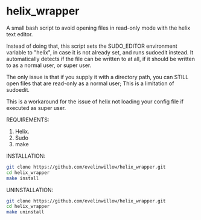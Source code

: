 # helix_wrapper
A small bash script to avoid opening files in read-only mode with the helix text editor.

Instead of doing that, this script sets the SUDO_EDITOR environment variable to "helix", in case it is not already set, and runs sudoedit instead.
It automatically detects if the file can be written to at all, if it should be written to as a normal user, or super user.

The only issue is that if you supply it with a directory path, you can STILL open files that are read-only as a normal user; This is a limitation of sudoedit.

This is a workaround for the issue of helix not loading your config file if executed as super user.

REQUIREMENTS:

1) Helix.
2) Sudo
3) make

INSTALLATION:

```bash
git clone https://github.com/evelinwillow/helix_wrapper.git
cd helix_wrapper
make install
```

UNINSTALLATION:

```bash
git clone https://github.com/evelinwillow/helix_wrapper.git
cd helix_wrapper
make uninstall
```
